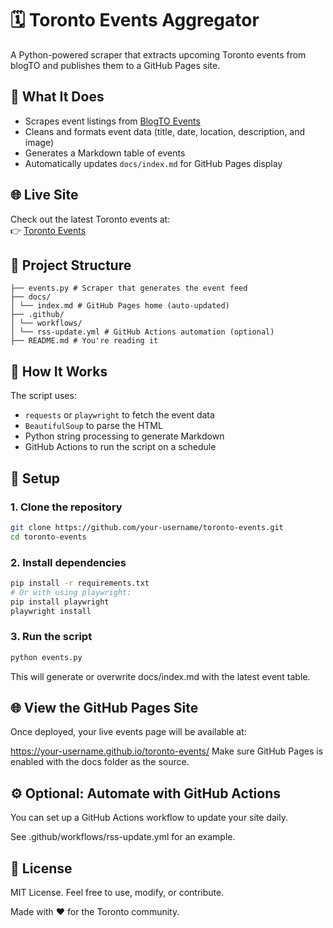 # 🗓️ Toronto Events Aggregator

A Python-powered scraper that extracts upcoming Toronto events from blogTO and publishes them to a GitHub Pages site.

## 🚀 What It Does

- Scrapes event listings from [BlogTO Events](https://www.blogto.com/events/)
- Cleans and formats event data (title, date, location, description, and image)
- Generates a Markdown table of events
- Automatically updates `docs/index.md` for GitHub Pages display

## 🌐 Live Site

Check out the latest Toronto events at:  
👉 [Toronto Events](https://zahra7.github.io/toronto-event/)

## 📁 Project Structure

```
├── events.py # Scraper that generates the event feed
├── docs/
│ └── index.md # GitHub Pages home (auto-updated)
├── .github/
│ └── workflows/
│ └── rss-update.yml # GitHub Actions automation (optional)
├── README.md # You're reading it
```

## 🧠 How It Works

The script uses:

- `requests` or `playwright` to fetch the event data
- `BeautifulSoup` to parse the HTML
- Python string processing to generate Markdown
- GitHub Actions to run the script on a schedule

## 🔧 Setup

### 1. Clone the repository

```bash
git clone https://github.com/your-username/toronto-events.git
cd toronto-events
```
### 2. Install dependencies
```bash
pip install -r requirements.txt
# Or with using playwright:
pip install playwright
playwright install
```
### 3. Run the script
```bash
python events.py
```
This will generate or overwrite docs/index.md with the latest event table.

## 🌐 View the GitHub Pages Site
Once deployed, your live events page will be available at:

https://your-username.github.io/toronto-events/
Make sure GitHub Pages is enabled with the docs folder as the source.

## ⚙️ Optional: Automate with GitHub Actions
You can set up a GitHub Actions workflow to update your site daily.

See .github/workflows/rss-update.yml for an example.

## 📄 License
MIT License. Feel free to use, modify, or contribute.

Made with ❤️ for the Toronto community.